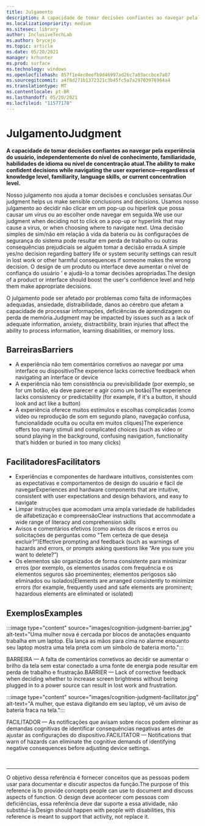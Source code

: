 ```yaml
---
title: Julgamento
description: A capacidade de tomar decisões confiantes ao navegar pela experiência do usuário, independentemente do nível de conhecimento, familiaridade, habilidades de idioma ou nível de concentração atual.
ms.localizationpriority: medium
ms.sitesec: library
author: InclusiveTechLab
ms.author: brycejo
ms.topic: article
ms.date: 05/20/2021
manager: krhunter
ms.prod: surface
ms.technology: windows
ms.openlocfilehash: 857f1e4ec0eefb9d46997ad26c7a03accbce7a07
ms.sourcegitcommit: a4f8d271b1372321c3b45fc5a7a29703976964a4
ms.translationtype: MT
ms.contentlocale: pt-BR
ms.lasthandoff: 05/20/2021
ms.locfileid: "11577178"
---
```

# <a name="judgment"></a><span data-ttu-id="adf05-103">Julgamento</span><span class="sxs-lookup"><span data-stu-id="adf05-103">Judgment</span></span>

**<span data-ttu-id="adf05-104">A capacidade de tomar decisões confiantes ao navegar pela experiência do usuário, independentemente do nível de conhecimento, familiaridade, habilidades de idioma ou nível de concentração atual.</span><span class="sxs-lookup"><span data-stu-id="adf05-104">The ability to make confident decisions while navigating the user experience—regardless of knowledge level, familiarity, language skills, or current concentration level.</span></span>**

<span data-ttu-id="adf05-105">Nosso julgamento nos ajuda a tomar decisões e conclusões sensatas.</span><span class="sxs-lookup"><span data-stu-id="adf05-105">Our judgment helps us make sensible conclusions and decisions.</span></span> <span data-ttu-id="adf05-106">Usamos nosso julgamento ao decidir não clicar em um pop-up ou hiperlink que possa causar um vírus ou ao escolher onde navegar em seguida.</span><span class="sxs-lookup"><span data-stu-id="adf05-106">We use our judgment when deciding not to click on a pop-up or hyperlink that may cause a virus, or when choosing where to navigate next.</span></span> <span data-ttu-id="adf05-107">Uma decisão simples de sim/não em relação à vida da bateria ou às configurações de segurança do sistema pode resultar em perda de trabalho ou outras consequências prejudiciais se alguém tomar a decisão errada.</span><span class="sxs-lookup"><span data-stu-id="adf05-107">A simple yes/no decision regarding battery life or system security settings can result in lost work or other harmful consequences if someone makes the wrong decision.</span></span> <span data-ttu-id="adf05-108">O design de um produto ou interface deve aumentar o nível de confiança do usuário &apos; e ajudá-lo a tomar decisões apropriadas.</span><span class="sxs-lookup"><span data-stu-id="adf05-108">The design of a product or interface should boost the user&apos;s confidence level and help them make appropriate decisions.</span></span>

<span data-ttu-id="adf05-109">O julgamento pode ser afetado por problemas como falta de informações adequadas, ansiedade, distraibilidade, danos ao cérebro que afetam a capacidade de processar informações, deficiências de aprendizagem ou perda de memória.</span><span class="sxs-lookup"><span data-stu-id="adf05-109">Judgment may be impacted by issues such as a lack of adequate information, anxiety, distractibility, brain injuries that affect the ability to process information, learning disabilities, or memory loss.</span></span>

## <a name="barriers"></a><span data-ttu-id="adf05-110">Barreiras</span><span class="sxs-lookup"><span data-stu-id="adf05-110">Barriers</span></span>

* <span data-ttu-id="adf05-111">A experiência não tem comentários corretivos ao navegar por uma interface ou dispositivo</span><span class="sxs-lookup"><span data-stu-id="adf05-111">The experience lacks corrective feedback when navigating an interface or device</span></span>
* <span data-ttu-id="adf05-112">A experiência não tem consistência ou previsibilidade (por exemplo, se for um botão, ela deve parecer e agir como um botão)</span><span class="sxs-lookup"><span data-stu-id="adf05-112">The experience lacks consistency or predictability (for example, if it's a button, it should look and act like a button)</span></span>
* <span data-ttu-id="adf05-113">A experiência oferece muitos estímulos e escolhas complicadas (como vídeo ou reprodução de som em segundo plano, navegação confusa, funcionalidade oculta ou oculta em muitos cliques)</span><span class="sxs-lookup"><span data-stu-id="adf05-113">The experience offers too many stimuli and complicated choices (such as video or sound playing in the background, confusing navigation, functionality that’s hidden or buried in too many clicks)</span></span>

## <a name="facilitators"></a><span data-ttu-id="adf05-114">Facilitadores</span><span class="sxs-lookup"><span data-stu-id="adf05-114">Facilitators</span></span>

* <span data-ttu-id="adf05-115">Experiências e componentes de hardware intuitivos, consistentes com as expectativas e comportamentos de design do usuário e fácil de navegar</span><span class="sxs-lookup"><span data-stu-id="adf05-115">Experiences and hardware components that are intuitive, consistent with user expectations and design behaviors, and easy to navigate</span></span> 
* <span data-ttu-id="adf05-116">Limpar instruções que acomodam uma ampla variedade de habilidades de alfabetização e compreensão</span><span class="sxs-lookup"><span data-stu-id="adf05-116">Clear instructions that accommodate a wide range of literacy and comprehension skills</span></span>
* <span data-ttu-id="adf05-117">Avisos e comentários efetivos (como avisos de riscos e erros ou solicitações de perguntas como "Tem certeza de que deseja excluir?")</span><span class="sxs-lookup"><span data-stu-id="adf05-117">Effective prompting and feedback (such as warnings of hazards and errors, or prompts asking questions like “Are you sure you want to delete?”)</span></span>
* <span data-ttu-id="adf05-118">Os elementos são organizados de forma consistente para minimizar erros (por exemplo, os elementos usados com frequência e os elementos seguros são proeminentes; elementos perigosos são eliminados ou isolados)</span><span class="sxs-lookup"><span data-stu-id="adf05-118">Elements are arranged consistently to minimize errors (for example, frequently used and safe elements are prominent; hazardous elements are eliminated or isolated)</span></span>

## <a name="examples"></a><span data-ttu-id="adf05-119">Exemplos</span><span class="sxs-lookup"><span data-stu-id="adf05-119">Examples</span></span>

:::image type="content" source="images/cognition-judgment-barrier.jpg" alt-text="Uma mulher nova é cercada por blocos de anotações enquanto trabalha em um laptop. Ela lança as mãos para cima no alarme enquanto seu laptop mostra uma tela preta com um símbolo de bateria morto.":::

<span data-ttu-id="adf05-122">BARREIRA — A falta de comentários corretivos ao decidir se aumentar o brilho da tela sem estar conectado a uma fonte de energia pode resultar em perda de trabalho e frustração.</span><span class="sxs-lookup"><span data-stu-id="adf05-122">BARRIER — Lack of corrective feedback when deciding whether to increase screen brightness without being plugged in to a power source can result in lost work and frustration.</span></span> 


:::image type="content" source="images/cognition-judgment-facilitator.jpg" alt-text="A mulher, que estava digitando em seu laptop, vê um aviso de bateria fraca na tela.":::

<span data-ttu-id="adf05-124">FACILITADOR — As notificações que avisam sobre riscos podem eliminar as demandas cognitivas de identificar consequências negativas antes de ajustar as configurações do dispositivo.</span><span class="sxs-lookup"><span data-stu-id="adf05-124">FACILITATOR — Notifications that warn of hazards can eliminate the cognitive demands of identifying negative consequences before adjusting device settings.</span></span>


&nbsp;

[comment]: # (Instrução Footer)
___
<span data-ttu-id="adf05-126">O objetivo dessa referência é fornecer conceitos que as pessoas podem usar para documentar e discutir aspectos da função.</span><span class="sxs-lookup"><span data-stu-id="adf05-126">The purpose of this reference is to provide concepts people can use to document and discuss aspects of function.</span></span> <span data-ttu-id="adf05-127">O design deve acontecer com pessoas com deficiências, essa referência deve dar suporte a essa atividade, não substituí-la.</span><span class="sxs-lookup"><span data-stu-id="adf05-127">Design should happen with people with disabilities, this reference is meant to support that activity, not replace it.</span></span> 